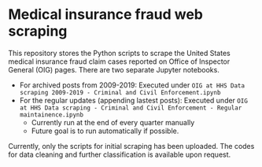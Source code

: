 # Medical insurance fraud web scraping
This repository stores the Python scripts to scrape the United States medical insurance fraud claim cases reported on Office of Inspector General (OIG) pages. There are two separate Jupyter notebooks.
- For archived posts from 2009-2019: Executed under `OIG at HHS Data scraping 2009-2019 - Criminal and Civil Enforcement.ipynb`
- For the regular updates (appending lastest posts): Executed under `OIG at HHS Data scraping - Criminal and Civil Enforcement - Regular maintainence.ipynb`
  - Currently run at the end of every quarter manually
  - Future goal is to run automatically if possible.
  
Currently, only the scripts for initial scraping has been uploaded. The codes for data cleaning and further classification is available upon request.

